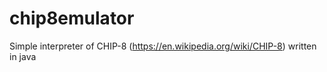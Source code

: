 # chip8emulator


Simple interpreter of CHIP-8 (https://en.wikipedia.org/wiki/CHIP-8) written in java
